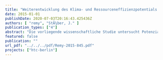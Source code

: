 ```yaml
---
title: "Weiterentwicklung des Klima- und Ressourceneffizienzpotentials durch HTC-Behandlung ausgewählter Berliner Klärschlämme - HTC-Berlin (11443UEPII/2)"
date: 2015-01-01
publishDate: 2020-07-03T20:16:43.425436Z
authors: [ "remy", "StÃ¼ber, J." ]
publication_types: ["4"]
abstract: "Die vorliegende wissenschaftliche Studie untersucht Potenziale und Grenzen der Hydrothermalen Karbonisierung (HTC) von entwässertem Klärschlamm zur Verbesserung der Energie- und Klimabilanz der Klärschlammentsorgung in Berlin. Für vier Berliner Klärwerke wurden Laborversuche zur HTC mit entwässertem Klärschlamm durchgeführt, um die Produkte HTC-Filtrat und hochentwässerter Klärschlamm zu charakterisieren. Mit diesen Daten und den Prozessangaben des HTC-Anbieters Terranova wurden Energieund Treibhausgasbilanzen für vier Klärwerke erstellt, die neben dem Referenzzustand 2013 für verschiedene Entsorgungswege auch die Implementierung eines HTC-Prozesses vorsehen. Abschließend wurde das HTC-Verfahren in einem technischen Pilotversuch mit zwei Berliner Klärschlämmen getestet und ebenfalls bilanziert. Die Laborversuche bestätigten die hohe Belastung des HTC-Filtrats mit CSB und N. Die organische Fracht im HTC-Filtrat zeigt im Biomethantest gute anaerobe Abbaubarkeit und einen entsprechenden Faulgasertrag. Der verbleibende CSB ist noch weiter aerob abbaubar (Zahn-Wellens-Test), so dass letztlich zwischen 1-14% der CSB-Fracht im Filtrat (7,4-14,5 g/L) als refraktär angesehen werden. Eine merkliche Rücklösung von Phoshor und Schwermetallen lässt sich erst bei stark sauren Bedingungen während der HTC (pH < 3) feststellen. Die Pilotversuche mit Klärschlamm aus Waßmannsdorf und Münchehofe in der Anlage des Anbieters Terranova konnten aufgrund von Problemen bei der Klärschlammaufgabe nicht kontinuierlich durchgeführt werden. Zudem wurde bei der abschließenden Entwässerung nicht der hohe prognostizierte TR-Gehalt im Klärschlamm erreicht (> 65% TR). Damit bleiben erhebliche Zweifel an der Betriebsstabilität und den prognostizierten Entwässerungsergebnissen bestehen. Die Energie- und Klimabilanz auf Basis der Labordaten und Herstellerangaben zeigt, dass die Einführung eines HTC-Prozesses für alle betrachteten Szenarien deutliche Vorteile bieten kann. Dabei spielt vor allem der erhöhte Faulgasertrag aus dem Prozesswasser (+16-19%) und der hohe Heizwert des hochentwässerten Klärschlamms eine Rolle. Die zusätzlichen Aufwendungen für den Prozess (Erdgas, Strom, Säure) und die höhere Rückbelastung des Klärwerks werden durch die Gutschriften ausgeglichen. Die Abwärme für den HTC-Prozess ist auf allen Klärwerken mit Faulung zu über 90% vorhanden, im Klärwerk Ruhleben sollte dazu eine separate Faulstufe für das HTC-Filtrat vorgesehen werden. Die Bilanzierung auf Basis der Daten aus den Pilotversuchen zeigt jedoch, dass die Vorteile der HTC deutlich geringer ausfallen, wenn Faulgasertrag im Filtrat und Entwässerbarkeit nicht erreicht werden. Der refraktäre CSB aus dem HTC-Filtrat kann im Ablauf der Klärwerke maximal zu einer Erhöhung des CSB-Ablaufwerts von 7-12 mg/L führen, was bei einzelnen Klärwerken eine Überschreitung der Überwachungswerte zur Folge haben kann. Dieser Aspekt ist bei der weiteren Betrachtung des HTC-Verfahrens unbedingt zu berücksichtigen. Eine Kombination von Phosphorrückgewinnung und HTC lässt sich über eine Rückgewinnung aus der Asche der Monoverbrennung oder eine vorgeschaltete P-Extraktion erreichen. Die abgeschätzten Betriebskosten der HTC-Anlage können ggf. durch Einsparungen bei der Schlammentsorgung ausgeglichen werden, wobei die Investitionskosten für eine HTC-Anlage noch unbekannt sind."
featured: false
publication: ""
url_pdf: "../../../pdf/Remy-2015-845.pdf"
projects: ["htc-berlin"]
---
```


